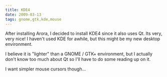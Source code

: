 ```yaml
---
title: KDE4
date: 2009-03-13
tags: gnome,gtk,kde,mouse
---
```

After installing Arora, I decided to install KDE4 since it also uses Qt. Its very, very nice! I haven't used KDE for awhile, but this might be my new desktop environment.

I believe it is "lighter" than a GNOME / GTK+ environment, but I actually don't know too much about Qt so I'll have to do some reading up on it.

I want simpler mouse cursors though...

